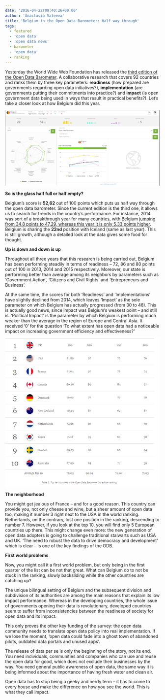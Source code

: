 ```yaml
---
date: '2016-04-22T09:40:26+00:00'
author: 'Anastasia Valeeva'
title: 'Belgium in the Open Data Barometer: Half way through'
tags:
  - featured
  - 'open data'
  - 'open data news'
  - barometer
  - 'open data'
  - ranking
---
```


Yesterday the World Wide Web Foundation has released the [third edition of the Open Data Barometer](http://opendatabarometer.org/doc/3rdEdition/ODB-3rdEdition-GlobalReport.pdf). A collaborative research that covers 92 countries and ranks them by three key parameters: **readiness** (how prepared are governments regarding open data initiatives?), **implementation** (are governments putting their commitments into practice?) and **impact** (is open government data being used in ways that result in practical benefits?). Let’s take a closer look at how Belgium did this year.

![ODB_Belgium](ODB_Belgium-1024x499.png)

**So is the glass half full or half empty?**

Belgium’s score is **52,62** out of 100 points which puts us half way through the open data barometer. Since the current edition is the third one, it allows us to search for trends in the country’s performance. For instance, 2014 was sort of a breakthrough year for many countries, with Belgium [jumping from 34,8 points to 47,29, whereas this year it is only 5,33 points higher](http://opendatabarometer.org/data-explorer/?_year=2015&indicator=ODB&open=BEL). Belgium is sharing the **22nd** position with Iceland (same as last year). This is still growth, although a detailed look at the data gives some food for thought.

**Up is down and down is up**

Throughout all three years that this research is being carried out, Belgium has been performing steadily in terms of readiness – 72, 86 and 80 points out of 100 in 2013, 2014 and 2015 respectively. Moreover, our state is performing better than average among its neighbors by parameters such as ‘Government Action’, ‘Citizens and Civil Rights’ and ‘Entrepreneurs and Business’.

At the same time, the scores for both ‘Readiness’ and ‘Implementations’ have slightly declined from 2014, which leaves ‘Impact’ as the sole parameter on which Belgium has actually progressed (from 30 to 48). This is actually good news, since impact was Belgium’s weakest point – and still is. ‘Political Impact’ is the parameter by which Belgium is performing much weaker than the average in the region of Europe and Central Asia. It received ‘0’ for the question ‘To what extent has open data had a noticeable impact on increasing government efficiency and effectiveness?’

![ODB_top_10](ODB_top_10.png)

**The neighborhood**

You might get jealous of France – and for a good reason. This country can provide you, not only cheese and wine, but a sheer amount of open data too, making it number 3 right next to the USA in the world ranking. Netherlands, on the contrary, lost one position in the ranking, descending to number 7. However, if you look at the top 10, you will find only 5 European countries up there. This might change even more: the new generation of open data adopters is going to challenge traditional stalwarts such as USA and UK. ‘The need to robust the data to drive democracy and development’ which is clear – is one of the key findings of the ODB.

**First world problems**

Now, you might call it a first world problem, but only being in the first quarter of the list can be not that great. What can Belgium do to not be stuck in the ranking, slowly backsliding while the other countries are catching up?

The unique bilingual setting of Belgium and the subsequent division and subdivision of its authorities are among the main reasons that explain its low impact performance. Whereas in the developing countries, the whole issue of governments opening their data is revolutionary, developed countries seem to suffer from inconsistencies between the readiness of society for open data and its impact.

This only proves the other key funding of the survey: the open data community needs to translate open data policy into real implementation. If we lose the moment, ‘open data could fade into a ghost town of abandoned pilots, outdated data portals and unused apps’.

The release of data per se is only the beginning of the story, not its end. You need individuals, communities and companies who can use and reuse the open data for good, which does not exclude their businesses by the way. You need general public awareness of open data, the same way it is being informed about the importance of having fresh water and clean air.

Open data has to stop being a geeky and nerdy term – it has to come to every house and make the difference on how you see the world. This is what they call impact.
